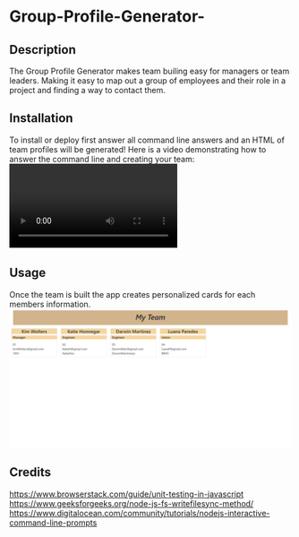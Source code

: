 # Group-Profile-Generator-

## Description

The Group Profile Generator makes team builing easy for managers or team leaders. Making it easy to map out a group of employees and their role in a project and finding a way to contact them.

## Installation

To install or deploy first answer all command line answers and an HTML of team profiles will be generated! Here is a video demonstrating how to answer the command line and creating your team: ![DEMO](./Assets/images/GROUP-PROFILE-GEN-DEMO.webm)

## Usage

Once the team is built the app creates personalized cards for each members information.
![webpage image](./Assets/images/Group-Profile-Generator-screenshot.png)


## Credits

https://www.browserstack.com/guide/unit-testing-in-javascript
https://www.geeksforgeeks.org/node-js-fs-writefilesync-method/
https://www.digitalocean.com/community/tutorials/nodejs-interactive-command-line-prompts

